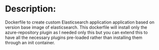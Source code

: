 # Description:

Dockerfile to create custom Elasticsearch application application based on version base image of elasticsearch.
This dockerfile  will install only the azure-repository plugin as I needed only this but you can extend this to have all the necessary plugins pre-loaded rather than installing them through an init container.
